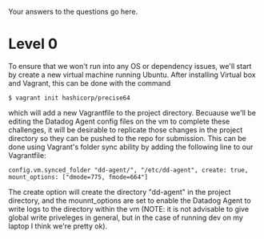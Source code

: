Your answers to the questions go here.

# Level 0

To ensure that we won't run into any OS or dependency issues, we'll start by create a new virtual machine running Ubuntu. After installing Virtual box and Vagrant, this can be done with the command

```
$ vagrant init hashicorp/precise64
```

which will add a new Vagrantfile to the project directory. Becuause we'll be editing the Datadog Agent config files on the vm to complete these challenges, it will be desirable to replicate those changes in the project directory so they can be pushed to the repo for submission. This can be done using Vagrant's folder sync ability by adding the following line to our Vagrantfile:

```
config.vm.synced_folder "dd-agent/", "/etc/dd-agent", create: true, mount_options: ["dmode=775, fmode=664"]
```

The create option will create the directory "dd-agent" in the project directory, and the mounnt_options are set to enable the Datadog Agent to write logs to the directory within the vm (NOTE: it is not advisable to give global write priveleges in general, but in the case of running dev on my laptop I think we're pretty ok).  
